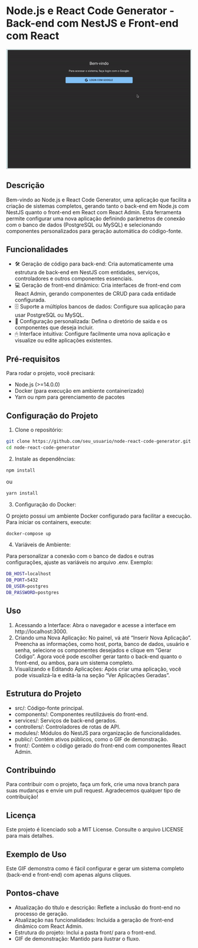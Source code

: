 # Node.js e React Code Generator - Back-end com NestJS e Front-end com React

![Node.js Code Generator](./public/node-gen-fre.gif)

## Descrição

Bem-vindo ao Node.js e React Code Generator, uma aplicação que facilita a criação de sistemas completos, gerando tanto o back-end em Node.js com NestJS quanto o front-end em React com React Admin. Esta ferramenta permite configurar uma nova aplicação definindo parâmetros de conexão com o banco de dados (PostgreSQL ou MySQL) e selecionando componentes personalizados para geração automática do código-fonte.

## Funcionalidades

- 🛠 Geração de código para back-end: Cria automaticamente uma estrutura de back-end em NestJS com entidades, serviços, controladores e outros componentes essenciais.
- 💻 Geração de front-end dinâmico: Cria interfaces de front-end com React Admin, gerando componentes de CRUD para cada entidade configurada.
- 🗄 Suporte a múltiplos bancos de dados: Configure sua aplicação para usar PostgreSQL ou MySQL.
- 📂 Configuração personalizada: Defina o diretório de saída e os componentes que deseja incluir.
- 🖱 Interface intuitiva: Configure facilmente uma nova aplicação e visualize ou edite aplicações existentes.

## Pré-requisitos

Para rodar o projeto, você precisará:

- Node.js (>=14.0.0)
- Docker (para execução em ambiente containerizado)
- Yarn ou npm para gerenciamento de pacotes

## Configuração do Projeto

1.	Clone o repositório:

```bash
git clone https://github.com/seu_usuario/node-react-code-generator.git
cd node-react-code-generator
```

2.	Instale as dependências:

```bash
npm install
```

ou

```bash
yarn install
```


3.	Configuração do Docker:

O projeto possui um ambiente Docker configurado para facilitar a execução. Para iniciar os containers, execute:

```bash
docker-compose up
```

4.	Variáveis de Ambiente:

Para personalizar a conexão com o banco de dados e outras configurações, ajuste as variáveis no arquivo .env. Exemplo:

```bash
DB_HOST=localhost
DB_PORT=5432
DB_USER=postgres
DB_PASSWORD=postgres
```

## Uso

1.	Acessando a Interface:
Abra o navegador e acesse a interface em http://localhost:3000.
2.	Criando uma Nova Aplicação:
No painel, vá até “Inserir Nova Aplicação”. Preencha as informações, como host, porta, banco de dados, usuário e senha, selecione os componentes desejados e clique em “Gerar Código”. Agora você pode escolher gerar tanto o back-end quanto o front-end, ou ambos, para um sistema completo.
3.	Visualizando e Editando Aplicações:
Após criar uma aplicação, você pode visualizá-la e editá-la na seção “Ver Aplicações Geradas”.

## Estrutura do Projeto

- src/: Código-fonte principal.
- components/: Componentes reutilizáveis do front-end.
- services/: Serviços de back-end gerados.
- controllers/: Controladores de rotas de API.
- modules/: Módulos do NestJS para organização de funcionalidades.
- public/: Contém ativos públicos, como o GIF de demonstração.
- front/: Contém o código gerado do front-end com componentes React Admin.

## Contribuindo

Para contribuir com o projeto, faça um fork, crie uma nova branch para suas mudanças e envie um pull request. Agradecemos qualquer tipo de contribuição!

## Licença

Este projeto é licenciado sob a MIT License. Consulte o arquivo LICENSE para mais detalhes.

## Exemplo de Uso

Este GIF demonstra como é fácil configurar e gerar um sistema completo (back-end e front-end) com apenas alguns cliques.

## Pontos-chave

- Atualização do título e descrição: Reflete a inclusão do front-end no processo de geração.
- Atualização nas funcionalidades: Incluída a geração de front-end dinâmico com React Admin.
- Estrutura do projeto: Inclui a pasta front/ para o front-end.
- GIF de demonstração: Mantido para ilustrar o fluxo.
